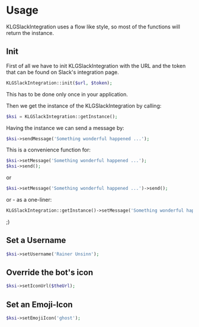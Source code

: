 # Usage

KLGSlackIntegration uses a flow like style, so most of the functions will return the instance.

## Init

First of all we have to init KLGSlackIntegration with the URL and the token that can be found on Slack's integration page.

```php
KLGSlackIntegration::init($url, $token);

```

This has to be done only once in your application.

Then we get the instance of the KLGSlackIntegration by calling:

```php
$ksi = KLGSlackIntegration::getInstance();
```

Having the instance we can send a message by:

```php
$ksi->sendMessage('Something wonderful happened ...');
```

This is a convenience function for:

```php
$ksi->setMessage('Something wonderful happened ...');
$ksi->send();
```

or

```php
$ksi->setMessage('Something wonderful happened ...')->send();
```

or - as a one-liner:

```php
KLGSlackIntegration::getInstance()->setMessage('Something wonderful happened ...')->send();
```

;)

## Set a Username

```php
$ksi->setUsername('Rainer Unsinn');
```

## Override the bot's icon

```php
$ksi->setIconUrl($theUrl);
```

## Set an Emoji-Icon

```php
$ksi->setEmojiIcon('ghost');
